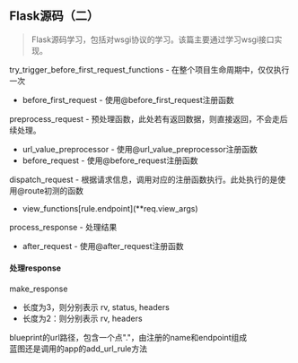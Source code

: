 <!--
2020-03-08 15:55:59
https://ae01.alicdn.com/kf/H80bd56581ad2440c98b1455ab61e548co.png
flask
Flask源码（二）
Flask源码学习，包括对wsgi协议的学习。该篇主要通过学习wsgi接口实现。
Flask源码学习，包括对wsgi协议的学习，该篇主要通过学习wsgi接口实现。
-->

## Flask源码（二）

> Flask源码学习，包括对wsgi协议的学习。该篇主要通过学习wsgi接口实现。

try_trigger_before_first_request_functions - 在整个项目生命周期中，仅仅执行一次
* before_first_request - 使用@before_first_request注册函数

preprocess_request - 预处理函数，此处若有返回数据，则直接返回，不会走后续处理。
* url_value_preprocessor - 使用@url_value_preprocessor注册函数
* before_request - 使用@before_request注册函数

dispatch_request - 根据请求信息，调用对应的注册函数执行。此处执行的是使用@route初测的函数
* view_functions\[rule.endpoint\]\(**req.view_args\)

process_response - 处理结果
* after_request - 使用@after_request注册函数

#### 处理response
make_response
* 长度为3，则分别表示 rv, status, headers
* 长度为2：则分别表示 rv, headers

blueprint的url路径，包含一个点"."，由注册的name和endpoint组成  
蓝图还是调用的app的add_url_rule方法



